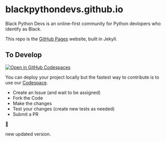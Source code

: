 # blackpythondevs.github.io

Black Python Devs is an online-first community for Python devlopers who identify as Black.

This repo is the [GitHub Pages](https://pages.github.com/) website, built in Jekyll.

## To Develop

[![Open in GitHub Codespaces](https://github.com/codespaces/badge.svg)](https://codespaces.new/BlackPythonDevs/blackpythondevs.github.io)

You can deploy your project locally but the fastest way to contribute is to use our [Codespace](<(https://github.com/features/codespaces/)https://github.com/features/codespaces/>).

- Create an Issue (and wait to be assigned)
- Fork the Code
- Make the changes
- Test your changes (create new tests as needed)
- Submit a PR

🥳

new updated version.
